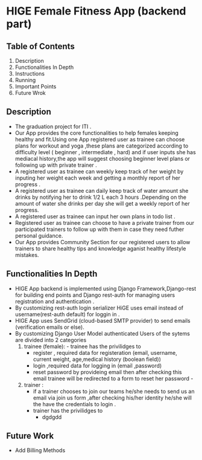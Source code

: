 # HIGE Female Fitness App (backend part)

## Table of Contents

1. Description
2. Functionalities In Depth
3. Instructions
4. Running
5. Important Points
6. Future Wrok
## Description
- The graduation project for ITI .
- Our App provides the core functionalities to help females keeping healthy and fit.Using one App registered user as trainee can choose plans for workout and yoga   ,these plans are categorized according to difficulty level ( beginner , intermediate , hard) and if user inputs she has mediacal history,the app will suggest
  choosing beginner level plans or following up with private trainer .
- A registered user as trainee can weekly keep track of her weight by inputing her weight each week and getting a monthly report of her progress .
- A registered user as trainee can daily keep track of water amount she drinks by notifying her to drink 1/2 L each 3 hours .Depending on the amount of water she drinks per day she will get a weekly report of her progress.
- A registered user as trainee can input her own plans in todo list .
- Registered user as trainee can choose to have a private trainer from our participated trainers to follow up with them in case they need futher personal       guidance.
- Our App provides Community Section for our registered users to allow trainers to share healthy tips and knowledge aganist healthy lifestyle mistakes.

 ## Functionalities In Depth
 - HIGE App backend is implemented using Django Framework,Django-rest for building end points and Django rest-auth for managing users registration and authentication .
 - By customizing rest-auth login serializer HiGE uses email instead of username(rest-auth default) for loggin in .
 - HIGE App uses SendGrid (cloud-based SMTP provider) to send emails (verification emails or else).
 - By customizing Django User Model authenticated Users of the sytems are divided into 2 categories 
     1.  trainee (female):
        - trainee has the privilidges to 
            - register , required data for registeration (email, username, current weight, age,medical history (boolean field))
            - login ,required data for logging in (email ,password)
            - reset password by provideing email then after checking this email trainee will be redirected to a form to reset her password
        -
     2.  trainer :
           - if a trainer chooses to join our teams he/she needs to send us an email via join us form ,after checking his/her identity he/she will the
               have the credentials to login .
            - trainer has the privilidges to 
                - dgdgdd
              
          














## Future Work
- Add Billing Methods
